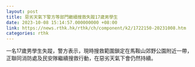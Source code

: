 ```yaml
---
layout: post
title: 惡劣天氣下警方等部門繼續搜救失蹤17歲男學生
date: 2023-10-08 15:14:57.000000000 +08:00
link: https://news.rthk.hk/rthk/ch/component/k2/1722150-20231008.htm
categories: rthk
---
```


一名17歲男學生失蹤，警方表示，現時搜救範圍鎖定在馬鞍山郊野公園附近一帶，正聯同消防處及民安隊繼續搜救行動，在惡劣天氣下會仍然持續。
